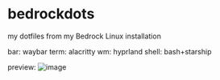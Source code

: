 # bedrockdots
my dotfiles from my Bedrock Linux installation

bar: waybar
term: alacritty
wm: hyprland
shell: bash+starship

preview:
![image](https://github.com/user-attachments/assets/84e75efd-325b-4c63-84df-669ec00780c6)
